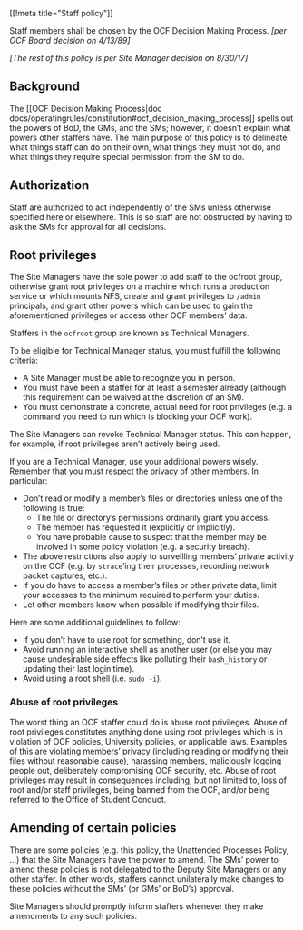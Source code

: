 ﻿[[!meta title="Staff policy"]]

Staff members shall be chosen by the OCF Decision Making Process. _[per OCF
Board decision on 4/13/89]_

_[The rest of this policy is per Site Manager decision on 8/30/17]_

## Background

The [[OCF Decision Making Process|doc
docs/operatingrules/constitution#ocf_decision_making_process]] spells out the
powers of BoD, the GMs, and the SMs; however, it doesn’t explain what powers
other staffers have.  The main purpose of this policy is to delineate what
things staff can do on their own, what things they must not do, and what things
they require special permission from the SM to do.

## Authorization

Staff are authorized to act independently of the SMs unless otherwise specified
here or elsewhere. This is so staff are not obstructed by having to ask the SMs
for approval for all decisions.

## Root privileges

The Site Managers have the sole power to add staff to the ocfroot group,
otherwise grant root privileges on a machine which runs a production service or
which mounts NFS, create and grant privileges to `/admin` principals, and grant
other powers which can be used to gain the aforementioned privileges or access
other OCF members’ data.

Staffers in the `ocfroot` group are known as Technical Managers.

To be eligible for Technical Manager status, you must fulfill the following
criteria:

* A Site Manager must be able to recognize you in person.
* You must have been a staffer for at least a semester already (although this
  requirement can be waived at the discretion of an SM).
* You must demonstrate a concrete, actual need for root privileges (e.g. a
  command you need to run which is blocking your OCF work).

The Site Managers can revoke Technical Manager status. This can happen, for
example, if root privileges aren’t actively being used.

If you are a Technical Manager, use your additional powers wisely. Remember
that you must respect the privacy of other members. In particular:

* Don’t read or modify a member’s files or directories unless one of the
  following is true:
   * The file or directory’s permissions ordinarily grant you access.
   * The member has requested it (explicitly or implicitly).
   * You have probable cause to suspect that the member may be involved in some
     policy violation (e.g. a security breach).
* The above restrictions also apply to surveilling members’ private activity
  on the OCF (e.g. by `strace`’ing their processes, recording network packet
  captures, etc.).
* If you do have to access a member’s files or other private data, limit your
  accesses to the minimum required to perform your duties.
* Let other members know when possible if modifying their files.

Here are some additional guidelines to follow:

* If you don’t have to use root for something, don’t use it.
* Avoid running an interactive shell as another user (or else you may cause
  undesirable side effects like polluting their `bash_history` or updating
  their last login time).
* Avoid using a root shell (i.e. `sudo -i`).

### Abuse of root privileges

The worst thing an OCF staffer could do is abuse root privileges. Abuse of root
privileges constitutes anything done using root privileges which is in
violation of OCF policies, University policies, or applicable laws. Examples of
this are violating members’ privacy (including reading or modifying their files
without reasonable cause), harassing members, maliciously logging people out,
deliberately compromising OCF security, etc. Abuse of root privileges may
result in consequences including, but not limited to, loss of root and/or staff
privileges, being banned from the OCF, and/or being referred to the Office of
Student Conduct.

## Amending of certain policies

There are some policies (e.g. this policy, the Unattended Processes Policy, …)
that the Site Managers have the power to amend. The SMs’ power to amend these
policies is not delegated to the Deputy Site Managers or any other staffer. In
other words, staffers cannot unilaterally make changes to these policies
without the SMs’ (or GMs’ or BoD’s) approval.

Site Managers should promptly inform staffers whenever they make amendments to
any such policies.
